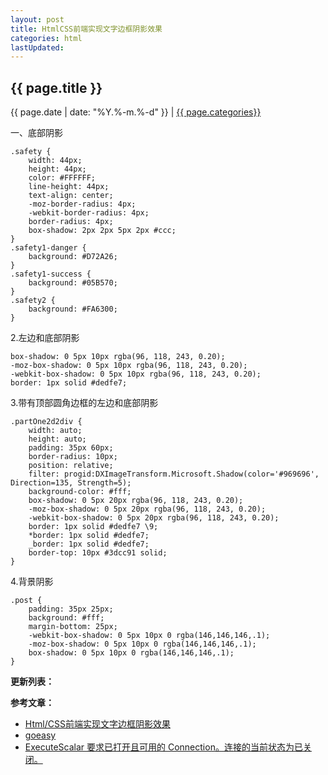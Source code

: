 ```yaml
---
layout: post
title: HtmlCSS前端实现文字边框阴影效果
categories: html
lastUpdated:
---
```


## {{ page.title }}

{{ page.date | date: "%Y.%-m.%-d" }} | <a href="/archive#{{ page.categories }}">{{ page.categories}}</a>


一、底部阴影

```
.safety {
    width: 44px;
    height: 44px;
    color: #FFFFFF;
    line-height: 44px;
    text-align: center;
    -moz-border-radius: 4px;
    -webkit-border-radius: 4px;
    border-radius: 4px;
    box-shadow: 2px 2px 5px 2px #ccc;
}
.safety1-danger {
    background: #D72A26;
}
.safety1-success {
    background: #05B570;
}
.safety2 {
    background: #FA6300;
}
```

2.左边和底部阴影

```
box-shadow: 0 5px 10px rgba(96, 118, 243, 0.20);
-moz-box-shadow: 0 5px 10px rgba(96, 118, 243, 0.20);
-webkit-box-shadow: 0 5px 10px rgba(96, 118, 243, 0.20);
border: 1px solid #dedfe7;
```

3.带有顶部圆角边框的左边和底部阴影

```
.partOne2d2div {
    width: auto;
    height: auto;
    padding: 35px 60px;
    border-radius: 10px;
    position: relative;
    filter: progid:DXImageTransform.Microsoft.Shadow(color='#969696', Direction=135, Strength=5);
    background-color: #fff;
    box-shadow: 0 5px 20px rgba(96, 118, 243, 0.20);
    -moz-box-shadow: 0 5px 20px rgba(96, 118, 243, 0.20);
    -webkit-box-shadow: 0 5px 20px rgba(96, 118, 243, 0.20);
    border: 1px solid #dedfe7 \9;
    *border: 1px solid #dedfe7;
    _border: 1px solid #dedfe7;
    border-top: 10px #3dcc91 solid;
}
```

4.背景阴影

```
.post {
    padding: 35px 25px;
    background: #fff;
    margin-bottom: 25px;
    -webkit-box-shadow: 0 5px 10px 0 rgba(146,146,146,.1);
    -moz-box-shadow: 0 5px 10px 0 rgba(146,146,146,.1);
    box-shadow: 0 5px 10px 0 rgba(146,146,146,.1);
}
```


**更新列表：**



**参考文章：**

* [Html/CSS前端实现文字边框阴影效果][1]
* [goeasy][2]
* [ExecuteScalar 要求已打开且可用的 Connection。连接的当前状态为已关闭。][3]

[1]: https://www.jb51.net/css/596284.html
[2]: http://www.goeasy.io/
[3]: https://www.bbsmax.com/A/gAJG6KyozZ/